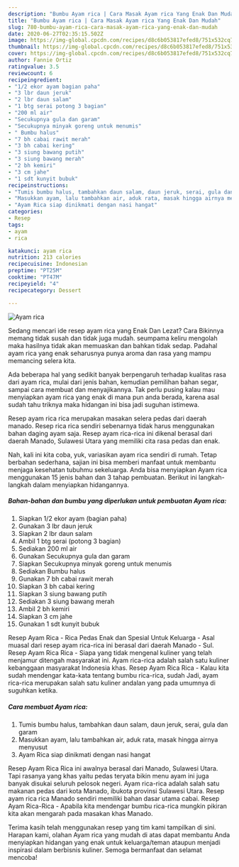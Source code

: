 ```yaml
---
description: "Bumbu Ayam rica | Cara Masak Ayam rica Yang Enak Dan Mudah"
title: "Bumbu Ayam rica | Cara Masak Ayam rica Yang Enak Dan Mudah"
slug: 780-bumbu-ayam-rica-cara-masak-ayam-rica-yang-enak-dan-mudah
date: 2020-06-27T02:35:15.502Z
image: https://img-global.cpcdn.com/recipes/d8c6b053817efed8/751x532cq70/ayam-rica-foto-resep-utama.jpg
thumbnail: https://img-global.cpcdn.com/recipes/d8c6b053817efed8/751x532cq70/ayam-rica-foto-resep-utama.jpg
cover: https://img-global.cpcdn.com/recipes/d8c6b053817efed8/751x532cq70/ayam-rica-foto-resep-utama.jpg
author: Fannie Ortiz
ratingvalue: 3.5
reviewcount: 6
recipeingredient:
- "1/2 ekor ayam bagian paha"
- "3 lbr daun jeruk"
- "2 lbr daun salam"
- "1 btg serai potong 3 bagian"
- "200 ml air"
- "Secukupnya gula dan garam"
- "Secukupnya minyak goreng untuk menumis"
- " Bumbu halus"
- "7 bh cabai rawit merah"
- "3 bh cabai kering"
- "3 siung bawang putih"
- "3 siung bawang merah"
- "2 bh kemiri"
- "3 cm jahe"
- "1 sdt kunyit bubuk"
recipeinstructions:
- "Tumis bumbu halus, tambahkan daun salam, daun jeruk, serai, gula dan garam"
- "Masukkan ayam, lalu tambahkan air, aduk rata, masak hingga airnya menyusut"
- "Ayam Rica siap dinikmati dengan nasi hangat"
categories:
- Resep
tags:
- ayam
- rica

katakunci: ayam rica 
nutrition: 213 calories
recipecuisine: Indonesian
preptime: "PT25M"
cooktime: "PT47M"
recipeyield: "4"
recipecategory: Dessert

---
```



![Ayam rica](https://img-global.cpcdn.com/recipes/d8c6b053817efed8/751x532cq70/ayam-rica-foto-resep-utama.jpg)

Sedang mencari ide resep ayam rica yang Enak Dan Lezat? Cara Bikinnya memang tidak susah dan tidak juga mudah. seumpama keliru mengolah maka hasilnya tidak akan memuaskan dan bahkan tidak sedap. Padahal ayam rica yang enak seharusnya punya aroma dan rasa yang mampu memancing selera kita.

Ada beberapa hal yang sedikit banyak berpengaruh terhadap kualitas rasa dari ayam rica, mulai dari jenis bahan, kemudian pemilihan bahan segar, sampai cara membuat dan menyajikannya. Tak perlu pusing kalau mau menyiapkan ayam rica yang enak di mana pun anda berada, karena asal sudah tahu triknya maka hidangan ini bisa jadi suguhan istimewa.

Resep ayam rica rica merupakan masakan selera pedas dari daerah manado. Resep rica rica sendiri sebenarnya tidak harus menggunakan bahan daging ayam saja. Resep ayam rica-rica ini dikenal berasal dari daerah Manado, Sulawesi Utara yang memiliki cita rasa pedas dan enak.


Nah, kali ini kita coba, yuk, variasikan ayam rica sendiri di rumah. Tetap berbahan sederhana, sajian ini bisa memberi manfaat untuk membantu menjaga kesehatan tubuhmu sekeluarga. Anda bisa menyiapkan Ayam rica menggunakan 15 jenis bahan dan 3 tahap pembuatan. Berikut ini langkah-langkah dalam menyiapkan hidangannya.

<!--inarticleads1-->

##### Bahan-bahan dan bumbu yang diperlukan untuk pembuatan Ayam rica:

1. Siapkan 1/2 ekor ayam (bagian paha)
1. Gunakan 3 lbr daun jeruk
1. Siapkan 2 lbr daun salam
1. Ambil 1 btg serai (potong 3 bagian)
1. Sediakan 200 ml air
1. Gunakan Secukupnya gula dan garam
1. Siapkan Secukupnya minyak goreng untuk menumis
1. Sediakan  Bumbu halus
1. Gunakan 7 bh cabai rawit merah
1. Siapkan 3 bh cabai kering
1. Siapkan 3 siung bawang putih
1. Sediakan 3 siung bawang merah
1. Ambil 2 bh kemiri
1. Siapkan 3 cm jahe
1. Gunakan 1 sdt kunyit bubuk


Resep Ayam Rica - Rica Pedas Enak dan Spesial Untuk Keluarga - Asal muasal dari resep ayam rica-rica ini berasal dari daerah Manado - Sul. Resep Ayam Rica Rica - Siapa yang tidak mengenal kuliner yang telah menjamur ditengah masyarakat ini. Ayam rica-rica adalah salah satu kuliner kebanggaan masyarakat Indonesia khas. Resep Ayam Rica Rica - Kalau kita sudah mendengar kata-kata tentang bumbu rica-rica, sudah Jadi, ayam rica-rica merupakan salah satu kuliner andalan yang pada umumnya di suguhkan ketika. 

<!--inarticleads2-->

##### Cara membuat Ayam rica:

1. Tumis bumbu halus, tambahkan daun salam, daun jeruk, serai, gula dan garam
1. Masukkan ayam, lalu tambahkan air, aduk rata, masak hingga airnya menyusut
1. Ayam Rica siap dinikmati dengan nasi hangat


Resep Ayam Rica Rica ini awalnya berasal dari Manado, Sulawesi Utara. Tapi rasanya yang khas yaitu pedas teryata bikin menu ayam ini juga banyak disukai seluruh pelosok negeri. Ayam rica-rica adalah salah satu makanan pedas dari kota Manado, ibukota provinsi Sulawesi Utara. Resep ayam rica rica Manado sendiri memiliki bahan dasar utama cabai. Resep Ayam Rica-Rica - Apabila kita mendengar bumbu rica-rica mungkin pikiran kita akan mengarah pada masakan khas Manado. 

Terima kasih telah menggunakan resep yang tim kami tampilkan di sini. Harapan kami, olahan Ayam rica yang mudah di atas dapat membantu Anda menyiapkan hidangan yang enak untuk keluarga/teman ataupun menjadi inspirasi dalam berbisnis kuliner. Semoga bermanfaat dan selamat mencoba!
